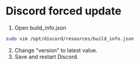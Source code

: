 # Discord forced update

1. Open build_info.json
```sh
sudo vim /opt/discord/resources/build_info.json
```
2. Change "version" to latest value.
3. Save and restart Discord.
